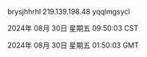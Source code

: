 brysjhhrhl 219.139.198.48 yqqlmgsycl

2024年 08月 30日 星期五 09:50:03 CST

2024年 08月 30日 星期五 01:50:03 GMT
